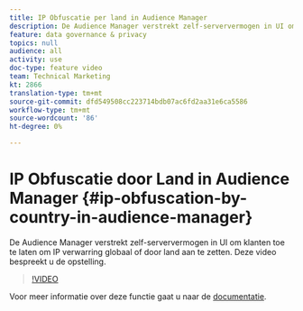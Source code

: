```yaml
---
title: IP Obfuscatie per land in Audience Manager
description: De Audience Manager verstrekt zelf-serververmogen in UI om klanten toe te laten om IP verwarring globaal of door land aan te zetten. Deze video bespreekt u de opstelling.
feature: data governance & privacy
topics: null
audience: all
activity: use
doc-type: feature video
team: Technical Marketing
kt: 2866
translation-type: tm+mt
source-git-commit: dfd549508cc223714bdb07ac6fd2aa31e6ca5586
workflow-type: tm+mt
source-wordcount: '86'
ht-degree: 0%

---
```



# IP Obfuscatie door Land in Audience Manager {#ip-obfuscation-by-country-in-audience-manager}

De Audience Manager verstrekt zelf-serververmogen in UI om klanten toe te laten om IP verwarring globaal of door land aan te zetten. Deze video bespreekt u de opstelling.

>[!VIDEO](https://video.tv.adobe.com/v/27218/?quality=9)

Voor meer informatie over deze functie gaat u naar de [documentatie](https://experiencecloud.adobe.com/resources/help/en_US/aam/ip-obfuscation.html).
